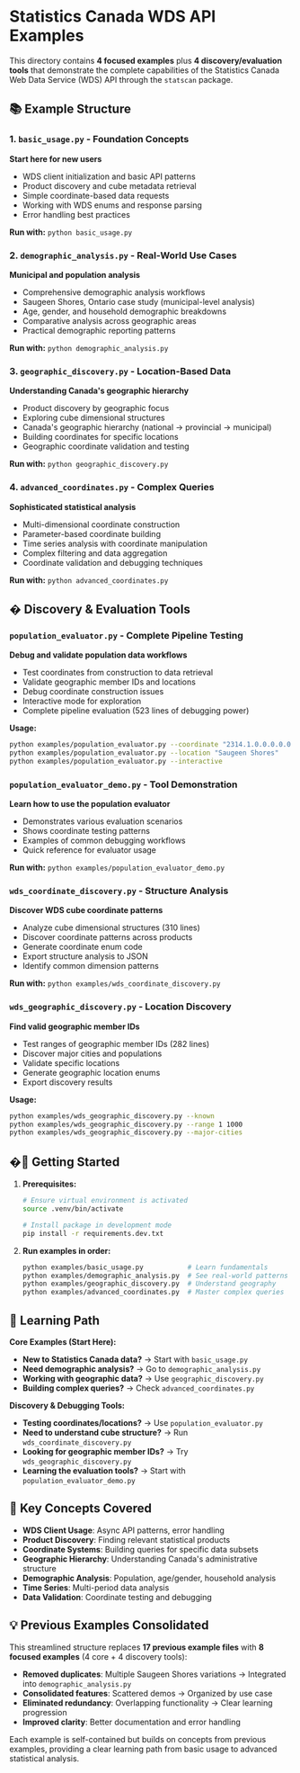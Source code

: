 # Statistics Canada WDS API Examples

This directory contains **4 focused examples** plus **4 discovery/evaluation tools** that demonstrate the complete capabilities of the Statistics Canada Web Data Service (WDS) API through the `statscan` package.

## 📚 Example Structure

### 1. `basic_usage.py` - Foundation Concepts
**Start here for new users**
- WDS client initialization and basic API patterns
- Product discovery and cube metadata retrieval
- Simple coordinate-based data requests
- Working with WDS enums and response parsing
- Error handling best practices

**Run with:** `python basic_usage.py`

### 2. `demographic_analysis.py` - Real-World Use Cases
**Municipal and population analysis**
- Comprehensive demographic analysis workflows
- Saugeen Shores, Ontario case study (municipal-level analysis)
- Age, gender, and household demographic breakdowns
- Comparative analysis across geographic areas
- Practical demographic reporting patterns

**Run with:** `python demographic_analysis.py`

### 3. `geographic_discovery.py` - Location-Based Data
**Understanding Canada's geographic hierarchy**
- Product discovery by geographic focus
- Exploring cube dimensional structures
- Canada's geographic hierarchy (national → provincial → municipal)
- Building coordinates for specific locations
- Geographic coordinate validation and testing

**Run with:** `python geographic_discovery.py`

### 4. `advanced_coordinates.py` - Complex Queries
**Sophisticated statistical analysis**
- Multi-dimensional coordinate construction
- Parameter-based coordinate building
- Time series analysis with coordinate manipulation
- Complex filtering and data aggregation
- Coordinate validation and debugging techniques

**Run with:** `python advanced_coordinates.py`

## � Discovery & Evaluation Tools

### `population_evaluator.py` - Complete Pipeline Testing
**Debug and validate population data workflows**
- Test coordinates from construction to data retrieval
- Validate geographic member IDs and locations
- Debug coordinate construction issues
- Interactive mode for exploration
- Complete pipeline evaluation (523 lines of debugging power)

**Usage:**
```bash
python examples/population_evaluator.py --coordinate "2314.1.0.0.0.0.0.0.0.0" --quick
python examples/population_evaluator.py --location "Saugeen Shores"
python examples/population_evaluator.py --interactive
```

### `population_evaluator_demo.py` - Tool Demonstration
**Learn how to use the population evaluator**
- Demonstrates various evaluation scenarios
- Shows coordinate testing patterns
- Examples of common debugging workflows
- Quick reference for evaluator usage

**Run with:** `python examples/population_evaluator_demo.py`

### `wds_coordinate_discovery.py` - Structure Analysis
**Discover WDS cube coordinate patterns**
- Analyze cube dimensional structures (310 lines)
- Discover coordinate patterns across products
- Generate coordinate enum code
- Export structure analysis to JSON
- Identify common dimension patterns

**Run with:** `python examples/wds_coordinate_discovery.py`

### `wds_geographic_discovery.py` - Location Discovery
**Find valid geographic member IDs**
- Test ranges of geographic member IDs (282 lines)
- Discover major cities and populations
- Validate specific locations
- Generate geographic location enums
- Export discovery results

**Usage:**
```bash
python examples/wds_geographic_discovery.py --known
python examples/wds_geographic_discovery.py --range 1 1000
python examples/wds_geographic_discovery.py --major-cities
```

## �🚀 Getting Started

1. **Prerequisites:**
   ```bash
   # Ensure virtual environment is activated
   source .venv/bin/activate
   
   # Install package in development mode
   pip install -r requirements.dev.txt
   ```

2. **Run examples in order:**
   ```bash
   python examples/basic_usage.py           # Learn fundamentals
   python examples/demographic_analysis.py  # See real-world patterns
   python examples/geographic_discovery.py  # Understand geography
   python examples/advanced_coordinates.py  # Master complex queries
   ```

## 📖 Learning Path

**Core Examples (Start Here):**
- **New to Statistics Canada data?** → Start with `basic_usage.py`
- **Need demographic analysis?** → Go to `demographic_analysis.py`  
- **Working with geographic data?** → Use `geographic_discovery.py`
- **Building complex queries?** → Check `advanced_coordinates.py`

**Discovery & Debugging Tools:**
- **Testing coordinates/locations?** → Use `population_evaluator.py`
- **Need to understand cube structure?** → Run `wds_coordinate_discovery.py`
- **Looking for geographic member IDs?** → Try `wds_geographic_discovery.py`
- **Learning the evaluation tools?** → Start with `population_evaluator_demo.py`

## 🎯 Key Concepts Covered

- **WDS Client Usage**: Async API patterns, error handling
- **Product Discovery**: Finding relevant statistical products
- **Coordinate Systems**: Building queries for specific data subsets
- **Geographic Hierarchy**: Understanding Canada's administrative structure
- **Demographic Analysis**: Population, age/gender, household analysis
- **Time Series**: Multi-period data analysis
- **Data Validation**: Coordinate testing and debugging

## 💡 Previous Examples Consolidated

This streamlined structure replaces **17 previous example files** with **8 focused examples** (4 core + 4 discovery tools):

- **Removed duplicates**: Multiple Saugeen Shores variations → Integrated into `demographic_analysis.py`
- **Consolidated features**: Scattered demos → Organized by use case
- **Eliminated redundancy**: Overlapping functionality → Clear learning progression
- **Improved clarity**: Better documentation and error handling

Each example is self-contained but builds on concepts from previous examples, providing a clear learning path from basic usage to advanced statistical analysis.
